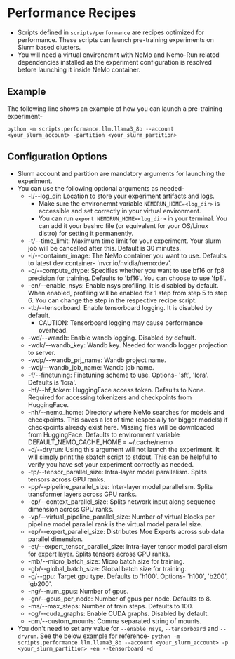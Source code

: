 # Performance Recipes

- Scripts defined in `scripts/performance` are recipes optimized for performance. These scripts can launch pre-training experiments on Slurm based clusters.
- You will need a virtual environemnt with NeMo and Nemo-Run related dependencies installed as the experiment configuration is resolved before launching it inside NeMo container.

## Example

The following line shows an example of how you can launch a pre-training experiment-

`python -m scripts.performance.llm.llama3_8b --account <your_slurm_account> -partition <your_slurm_partition>`

## Configuration Options

- Slurm account and partition are mandatory arguments for launching the experiment.
- You can use the following optional arguments as needed-
  - -l/--log_dir: Location to store your experiment artifacts and logs.
    - Make sure the environemnt variable `NEMORUN_HOME=<log_dir>` is accessible and set correctly in your virtual environment.
    - You can run `export NEMORUN_HOME=<log_dir>` in your terminal. You can add it your bashrc file (or equivalent for your OS/Linux distro) for setting it permanently.
  - -t/--time_limit: Maximum time limit for your experiment. Your slurm job will be cancelled after this. Default is 30 minutes.
  - -i/--container_image: The NeMo container you want to use. Defaults to latest dev container- 'nvcr.io/nvidia/nemo:dev'.
  - -c/--compute_dtype: Specifies whether you want to use bf16 or fp8 precision for training. Defaults to 'bf16'. You can choose to use 'fp8'.
  - -en/--enable_nsys: Enable nsys profiling. It is disabled by default. When enabled, profiling will be enabled for 1 step from step 5 to step 6. You can change the step in the respective recipe script.
  - -tb/--tensorboard: Enable tensorboard logging. It is disabled by default.
    - CAUTION: Tensorboard logging may cause performance overhead.
  - -wd/--wandb: Enable wandb logging. Disabled by default.
  - -wdk/--wandb_key: Wandb key. Needed for wandb logger projection to server.
  - -wdp/--wandb_prj_name: Wandb project name.
  - -wdj/--wandb_job_name: Wandb job name.
  - -f/--finetuning: Finetuning scheme to use. Options- 'sft', 'lora'. Defaults is 'lora'.
  - -hf/--hf_token: HuggingFace access token. Defaults to None. Required for accessing tokenizers and checkpoints from HuggingFace.
  - -nh/--nemo_home:  Directory where NeMo searches for models and checkpoints. This saves a lot of time (especially for bigger models) if checkpoints already exist here. Missing files will be downloaded from HuggingFace. Defaults to environment variable DEFAULT_NEMO_CACHE_HOME = ~/.cache/nemo
  - -d/--dryrun: Using this argument will not launch the experiment. It will simply print the sbatch script to stdout. This can be helpful to verify you have set your experiment correctly as needed.
  - -tp/--tensor_parallel_size: Intra-layer model parallelism. Splits tensors across GPU ranks.
  - -pp/--pipeline_parallel_size: Inter-layer model parallelism. Splits transformer layers across GPU ranks.
  - -cp/--context_parallel_size: Splits network input along sequence dimension across GPU ranks.
  - -vp/--virtual_pipeline_parallel_size: Number of virtual blocks per pipeline model parallel rank is the virtual model parallel size.
  - -ep/--expert_parallel_size: Distributes Moe Experts across sub data parallel dimension.
  - -et/--expert_tensor_parallel_size: Intra-layer tensor model parallelsm for expert layer. Splits tensors across GPU ranks.
  - -mb/--micro_batch_size: Micro batch size for training.
  - -gb/--global_batch_size: Global batch size for training.
  - -g/--gpu: Target gpu type. Defaults to 'h100'. Options- 'h100', 'b200', 'gb200'.
  - -ng/--num_gpus: Number of gpus.
  - -gn/--gpus_per_node: Number of gpus per node. Defaults to 8.
  - -ms/--max_steps: Number of train steps. Defaults to 100.
  - -cg/--cuda_graphs: Enable CUDA graphs. Disabled by default.
  - -cm/--custom_mounts: Comma separated string of mounts.
- You don't need to set any value for `--enable_nsys`, `--tensorboard` and `--dryrun`. See the below example for reference-
  `python -m scripts.performance.llm.llama3_8b --account <your_slurm_account> -p <your_slurm_partition> -en --tensorboard -d`
